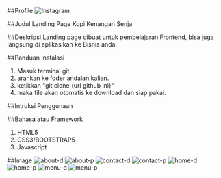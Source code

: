 ##Profile
![Instagram](https://instagram.com/simaster19)

##Judul
Landing Page Kopi Kenangan Senja

##Deskripsi
Landing page dibuat untuk pembelajaran Frontend, bisa juga langsung di aplikasikan ke Bisnis anda.

##Panduan Instalasi

1. Masuk terminal git
2. arahkan ke foder andalan kalian.
3. ketikkan "git clone {url github ini}"
4. maka file akan otomatis ke download dan siap pakai.

##Intruksi Penggunaan

##Bahasa atau Framework

1. HTML5
2. CSS3/BOOTSTRAP5
3. Javascript

##Image
![about-d](https://user-images.githubusercontent.com/107765852/224901045-2c206769-648d-442d-9be3-f46e5ac87fd8.png)
![about-p](https://user-images.githubusercontent.com/107765852/224901066-383933c4-3a25-462b-87d5-e1bb678ebad9.png)
![contact-d](https://user-images.githubusercontent.com/107765852/224901070-0ec87eca-95b1-44e6-98e2-01f7b358b823.png)
![contact-p](https://user-images.githubusercontent.com/107765852/224901081-c808c60d-bf99-42bd-baf6-01fe5a197df7.png)
![home-d](https://user-images.githubusercontent.com/107765852/224901089-ec8d1e1b-e3b4-4c3f-a91d-cf87c01e69e8.png)
![home-p](https://user-images.githubusercontent.com/107765852/224901102-3f0b1fe4-0c8d-4d5e-9bed-fda675b3f98b.png)
![menu-d](https://user-images.githubusercontent.com/107765852/224901107-ae087208-0afe-449c-93ea-1c3772839d56.png)
![menu-p](https://user-images.githubusercontent.com/107765852/224901117-204e5ace-1db3-4347-a0a8-21da23ec3cf3.png)
